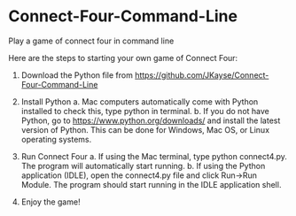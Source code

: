 # Connect-Four-Command-Line
Play a game of connect four in command line


Here are the steps to starting your own game of Connect Four:
1)	Download the Python file from https://github.com/JKayse/Connect-Four-Command-Line

2)	 Install Python
a.	Mac computers automatically come with Python installed to check this, type python in terminal.
b.	If you do not have Python, go to https://www.python.org/downloads/ and install the latest version of Python. This can be done for Windows, Mac OS, or Linux operating systems.

3)	Run Connect Four
a.	If using the Mac terminal, type python connect4.py. The program will automatically start running.
b.	If using the Python application (IDLE), open the connect4.py file and click Run->Run Module. The program should start running in the IDLE application shell.

4)	Enjoy the game!
